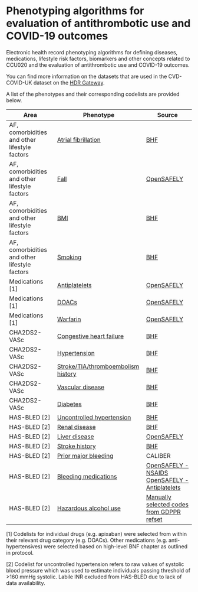 # Phenotyping algorithms for evaluation of antithrombotic use and COVID-19 outcomes

Electronic health record phenotyping algorithms for defining diseases, medications, lifestyle risk factors, biomarkers and other concepts related to CCU020 and the evaluation of antithrombotic use and COVID-19 outcomes.

You can find more information on the datasets that are used in the CVD-COVID-UK dataset on the
[HDR Gateway](https://web.www.healthdatagateway.org/collection/3975719127757711).

A list of the phenotypes and their corresponding codelists are provided below. 

| Area                                          | Phenotype                                                                                                                              | Source                                                                                                                                                                                                                       |
|-----------------------------------------------|----------------------------------------------------------------------------------------------------------------------------------------|------------------------------------------------------------------------------------------------------------------------------------------------------------------------------------------------------------------------------|
| AF, comorbidities and other lifestyle factors | [Atrial fibrillation](https://github.com/BHFDSC/CCU020/blob/main/england/phenotypes/CCU020_AF_codelist.csv)                            | [BHF](https://github.com/BHFDSC/phenotype-development/tree/master/phenotypes/BHFCVDCOVID)                                                                                                                                    |
| AF, comorbidities and other lifestyle factors | [Fall](https://github.com/BHFDSC/CCU020/blob/main/england/phenotypes/CCU020_fall_codelist.csv)                                         | [OpenSAFELY](https://www.opencodelists.org/codelist/nhsd-primary-care-domain-refsets/falls_cod/20200812/#full-list)                                                                                                          |
| AF, comorbidities and other lifestyle factors | [BMI](https://github.com/BHFDSC/CCU020/blob/main/england/phenotypes/CCU020_bmi_codelist.csv)                                           | [BHF](https://github.com/BHFDSC/phenotype-development/tree/master/phenotypes/BHFCVDCOVID)                                                                                                                                    |
| AF, comorbidities and other lifestyle factors | [Smoking](https://github.com/BHFDSC/CCU020/blob/main/england/phenotypes/CCU020_smoking_codelist.csv)                                   | [BHF](https://github.com/BHFDSC/phenotype-development/tree/master/phenotypes/BHFCVDCOVID)                                                                                                                                    |
| Medications [1]                               | [Antiplatelets](https://github.com/BHFDSC/CCU020/blob/main/england/phenotypes/CCU020_antiplatelets_codelist.csv)                       | [OpenSAFELY](https://www.opencodelists.org/codelist/opensafely/antiplatelets/15eb3bfc/#full-list)                                                                                                                            |
| Medications [1]                               | [DOACs](https://github.com/BHFDSC/CCU020/blob/main/england/phenotypes/CCU020_doacs_codelist.csv)                                       | [OpenSAFELY](https://www.opencodelists.org/codelist/opensafely/direct-acting-oral-anticoagulants-doac/2020-10-05/#full-list)                                                                                                 |
| Medications [1]                               | [Warfarin](https://github.com/BHFDSC/CCU020/blob/main/england/phenotypes/CCU020_warfarin_codelist.csv)                                 | [OpenSAFELY](https://www.opencodelists.org/codelist/opensafely/warfarin/2020-10-05/#full-list)                                                                                                                               |
| CHA2DS2-VASc                                  | [Congestive heart failure](https://github.com/BHFDSC/CCU020/blob/main/england/phenotypes/CCU020_chf_codelist.csv)                      | [BHF](https://github.com/BHFDSC/phenotype-development/tree/master/phenotypes/BHFCVDCOVID)                                                                                                                                    |
| CHA2DS2-VASc                                  | [Hypertension](https://github.com/BHFDSC/CCU020/blob/main/england/phenotypes/CCU020_hypertension_codelist.csv)                         | [BHF](https://github.com/BHFDSC/phenotype-development/tree/master/phenotypes/BHFCVDCOVID)                                                                                                                                    |
| CHA2DS2-VASc                                  | [Stroke/TIA/thromboembolism history](https://github.com/BHFDSC/CCU020/blob/main/england/phenotypes/CCU020_stroke_chads_codelist.csv)   | [BHF](https://github.com/BHFDSC/phenotype-development/tree/master/phenotypes/BHFCVDCOVID)                                                                                                                                    |
| CHA2DS2-VASc                                  | [Vascular disease](https://github.com/BHFDSC/CCU020/blob/main/england/phenotypes/CCU020_vascular_disease_codelist.csv)                 | [BHF](https://github.com/BHFDSC/phenotype-development/tree/master/phenotypes/BHFCVDCOVID)                                                                                                                                    |
| CHA2DS2-VASc                                  | [Diabetes](https://github.com/BHFDSC/CCU020/blob/main/england/phenotypes/CCU020_diabetes_codelist.csv)                                 | [BHF](https://github.com/BHFDSC/phenotype-development/tree/master/phenotypes/BHFCVDCOVID)                                                                                                                                    |
| HAS-BLED [2]                                  | [Uncontrolled hypertension](https://github.com/BHFDSC/CCU020/blob/main/england/phenotypes/CCU020_systolic_blood_pressure_codelist.csv) | [BHF](https://github.com/BHFDSC/phenotype-development/tree/master/phenotypes/BHFCVDCOVID)                                                                                                                                    |
| HAS-BLED [2]                                  | [Renal disease](https://github.com/BHFDSC/CCU020/blob/main/england/phenotypes/CCU020_renal_disease_codelist.csv)                       | [BHF](https://github.com/BHFDSC/phenotype-development/tree/master/phenotypes/BHFCVDCOVID)                                                                                                                                    |
| HAS-BLED [2]                                  | [Liver disease](https://github.com/BHFDSC/CCU020/blob/main/england/phenotypes/CCU020_liver_disease_codelist.csv)                       | [OpenSAFELY](https://www.opencodelists.org/codelist/opensafely/chronic-liver-disease-snomed/2020-06-02/#full-list)                                                                                                           |
| HAS-BLED [2]                                  | [Stroke history](https://github.com/BHFDSC/CCU020/blob/main/england/phenotypes/CCU020_stroke_hasbled_codelist.csv)                     | [BHF](https://github.com/BHFDSC/phenotype-development/tree/master/phenotypes/BHFCVDCOVID)                                                                                                                                    |
| HAS-BLED [2]                                  | [Prior major bleeding](https://github.com/BHFDSC/CCU020/blob/main/england/phenotypes/CCU020_bleeding_codelist.csv)                     | CALIBER                                                                                                                                                                                                                      |
| HAS-BLED [2]                                  | [Bleeding medications](https://github.com/BHFDSC/CCU020/blob/main/england/phenotypes/CCU020_bleeding_medications_codelist.csv)         | [OpenSAFELY - NSAIDS](https://www.opencodelists.org/codelist/opensafely/nsaids-oral/2020-06-09/#full-list) [OpenSAFELY - Antiplatelets](https://www.opencodelists.org/codelist/opensafely/antiplatelets/15eb3bfc/#full-list) |
| HAS-BLED [2]                                  | [Hazardous alcohol use](https://github.com/BHFDSC/CCU020/blob/main/england/phenotypes/CCU020_alcohol_hasbled_codelist.csv)             | [Manually selected codes from GDPPR refset](https://digital.nhs.uk/coronavirus/gpes-data-for-pandemic-planning-and-research/guide-for-analysts-and-users-of-the-data#code-clusters-and-content)                              |


[1] Codelists for individual drugs (e.g. apixaban) were selected from within their relevant drug category (e.g. DOACs). Other medications (e.g. anti-hypertensives) were selected based on high-level BNF chapter as outlined in protocol.   


[2] Codelist for uncontrolled hypertension refers to raw values of systolic blood pressure which was used to estimate individuals passing threshold of >160 mmHg systolic. Labile INR excluded from HAS-BLED due to lack of data availability.  

